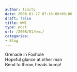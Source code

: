 ```yaml
---
author: finity
date: 2008-01-27 07:16:00+00:00
draft: false
title: WWI
type: post
url: /2008/01/wwi/
categories:
- Blog
---
```


Grenade in Foxhole  
Hopeful glance at other man  
Bend to throw, heads bump!
